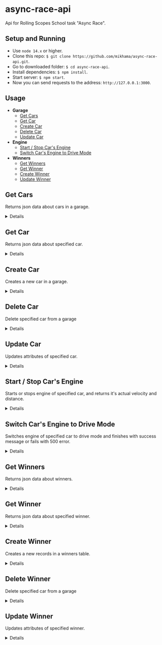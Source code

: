 # async-race-api
Api for Rolling Scopes School task "Async Race".

## Setup and Running

- Use `node 14.x` or higher.
- Clone this repo: `$ git clone https://github.com/mikhama/async-race-api.git`.
- Go to downloaded folder: `$ cd async-race-api`.
- Install dependencies: `$ npm install`.
- Start server: `$ npm start`.
- Now you can send requests to the address: `http://127.0.0.1:3000`.

## Usage

- **Garage**
    - [Get Cars](https://github.com/mikhama/async-race-api#get-cars)
    - [Get Car](https://github.com/mikhama/async-race-api#get-car)
    - [Create Car](https://github.com/mikhama/async-race-api#create-car)
    - [Delete Car](https://github.com/mikhama/async-race-api#delete-car)
    - [Update Car](https://github.com/mikhama/async-race-api#update-car)
- **Engine**
    - [Start / Stop Car's Engine](https://github.com/mikhama/async-race-api#start--stop-cars-engine)
    - [Switch Car's Engine to Drive Mode](https://github.com/mikhama/async-race-api#switch-cars-engine-to-drive-mode)
- **Winners**
    - [Get Winners](https://github.com/mikhama/async-race-api#get-winners)
    - [Get Winner](https://github.com/mikhama/async-race-api#get-winner)
    - [Create Winner](https://github.com/mikhama/async-race-api#create-winner)
    - [Update Winner](https://github.com/mikhama/async-race-api#update-winner)

**Get Cars**
----
Returns json data about cars in a garage.

<details>

* **URL**

    /garage

* **Method:**

    `GET`

* **Headers:**

    None

*  **URL Params**

    None

* **Query Params**

    **Optional:**
 
    `_page=[integer]`
  
    `_limit=[integer]`

    If `_limit` param is passed api returns a header `X-Total-Count` that countains total number of records.

* **Data Params**

    None

* **Success Response:**

  * **Code:** 200 OK <br />
    **Content:** 
    ```json
      [
        {
          "name": "Tesla",
          "color": "#e6e6fa",
          "id": 1
        }
      ]
    ```
    **Headers:**
    ```
      "X-Total-Count": "4"
    ```
 
* **Error Response:**

    None

* **Notes:**

    None

</details>

**Get Car**
----
Returns json data about specified car.

<details>

* **URL**

    /garage/:id

* **Method:**

    `GET`

* **Headers:**

    None

*  **URL Params**

    **Required:**
 
    `id=[integer]`

* **Query Params**

    None

* **Data Params**

    None

* **Success Response:**

  * **Code:** 200 OK <br />
    **Content:** 
    ```json
      {
        "name": "Tesla",
        "color": "#e6e6fa",
        "id": 1
      }
    ```
 
* **Error Response:**

  * **Code:** 404 NOT FOUND <br />
    **Content:** 
    ```json
      {}
    ```

* **Notes:**

    None

</details>

**Create Car**
----
Creates a new car in a garage.

<details>

* **URL**

    /garage

* **Method:**

    `POST`

* **Headers:**

    `'Content-Type': 'application/json'`

*  **URL Params**

    None

* **Query Params**

    None

* **Data Params**

    ```typescript
      {
        name: string,
        color: string
      }
    ```

* **Success Response:**

  * **Code:** 201 CREATED <br />
    **Content:** 
    ```json
      {
          "name": "New Red Car",
          "color": "#ff0000",
          "id": 10
      }
    ```
 
* **Error Response:**

    None

* **Notes:**

    None

</details>


**Delete Car**
----
Delete specified car from a garage

<details>

* **URL**

    /garage/:id

* **Method:**

    `DELETE`

* **Headers:**

    None

*  **URL Params**

    **Required:**
 
    `id=[integer]`

* **Query Params**

    None

* **Data Params**

    None

* **Success Response:**

  * **Code:** 200 OK <br />
    **Content:** 
    ```json
      {}
    ```
 
* **Error Response:**

  * **Code:** 404 NOT FOUND <br />
    **Content:** 
    ```json
      {}
    ```

* **Notes:**

    None

</details>

**Update Car**
----
Updates attributes of specified car.

<details>

* **URL**

    /garage/:id

* **Method:**

    `PUT`

* **Headers:**

    `'Content-Type': 'application/json'`

*  **URL Params**

    **Required:**

    `id=[integer]`

* **Query Params**

    None

* **Data Params**

    ```typescript
      {
        name: string,
        color: string
      }
    ```

* **Success Response:**

  * **Code:** 200 OK <br />
    **Content:** 
    ```json
      {
          "name": "Car with new name",
          "color": "#ff00ff",
          "id": 2
      }
    ```
 
* **Error Response:**

  * **Code:** 404 NOT FOUND <br />
    **Content:** 
    ```json
      {}
    ```

* **Notes:**

    None

</details>

**Start / Stop Car's Engine**
----
Starts or stops engine of specified car, and returns it's actual velocity and distance.

<details>

* **URL**

    /engine

* **Method:**

    `GET`

* **Headers:**

    None

*  **URL Params**

    None

* **Query Params**

    **Required:**
 
    `id=[integer]`
  
    `status=['started'|'stopped']`

* **Data Params**

    None

* **Success Response:**

  * **Code:** 200 OK <br />
    **Content:** 
    ```json
      {
        "velocity": 64,
        "distance": 500000
      }
    ```
 
* **Error Response:**

  * **Code:** 400 BAD REQUEST <br />
      **Content:** 

      Wrong parameters: "id" should be any positive number, "status" should be "started", "stopped" or "drive"

  OR

  * **Code:** 404 NOT FOUND <br />
      **Content:** 

      Car with such id was not found in the garage.

* **Notes:**

    None

</details>

**Switch Car's Engine to Drive Mode**
----
Switches engine of specified car to drive mode and finishes with success message or fails with 500 error.

<details>

* **URL**

    /engine

* **Method:**

    `GET`

* **Headers:**

    None

*  **URL Params**

    None

* **Query Params**

    **Required:**
 
    `id=[integer]`
  
    `status=['drive']`

* **Data Params**

    None

* **Success Response:**

  * **Code:** 200 OK <br />
    **Content:** 
    ```json
      {
        "success": true
      }
    ```
 
* **Error Response:**

  * **Code:** 400 BAD REQUEST <br />
      **Content:** 

      Wrong parameters: "id" should be any positive number, "status" should be "started", "stopped" or "drive"

  OR
  
  * **Code:** 404 NOT FOUND <br />
      **Content:** 

      Engine parameters for car with such id was not found in the garage. Have you tried to set engine status to "started" before?

  OR

  * **Code:** 429 TOO MANY REQUESTS <br />
      **Content:** 

      Drive already in progress. You can't run drive for the same car twice while it's not stopped.

  OR

  * **Code:** 500 INTERNAL SERVER ERROR <br />
      **Content:** 

      Car has been stopped suddenly. It's engine was broken down.

* **Notes:**

    - Before using this request you need to switch engine status to the 'started' status first.
    - Time when response will finish can be calculated using response from making engine 'started'.
    - Engine may fall randomly and at random time at the whole distance.

</details>

**Get Winners**
----
Returns json data about winners.

<details>

* **URL**

    /winners

* **Method:**

    `GET`

* **Headers:**

    None

*  **URL Params**

    None

* **Query Params**

    **Optional:**
 
    `_page=[integer]`
  
    `_limit=[integer]`

    `_sort=['id'|'wins'|'time']`

    `_order=['ASC'|'DESC']`

    If `_limit` param is passed api returns a header `X-Total-Count` that countains total number of records.

* **Data Params**

    None

* **Success Response:**

  * **Code:** 200 OK <br />
    **Content:** 
    ```json
      [
        {
          "id": 16,
          "wins": 1,
          "time": 2.92
        }
      ]
    ```
    **Headers:**
    ```
      "X-Total-Count": "4"
    ```
 
* **Error Response:**

    None

* **Notes:**

    None

</details>

**Get Winner**
----
Returns json data about specified winner.

<details>

* **URL**

    /winners/:id

* **Method:**

    `GET`

* **Headers:**

    None

*  **URL Params**

    **Required:**
 
    `id=[integer]`

* **Query Params**

    None

* **Data Params**

    None

* **Success Response:**

  * **Code:** 200 OK <br />
    **Content:** 
    ```json
      {
          "id": 1,
          "wins": 1,
          "time": 10
      }
    ```
 
* **Error Response:**

  * **Code:** 404 NOT FOUND <br />
    **Content:** 
    ```json
      {}
    ```

* **Notes:**

    None

</details>

**Create Winner**
----
Creates a new records in a winners table.

<details>

* **URL**

    /winners

* **Method:**

    `POST`

* **Headers:**

    `'Content-Type': 'application/json'`

*  **URL Params**

    None

* **Query Params**

    None

* **Data Params**

    ```typescript
      {
        id: number,
        wins: number,
        time: number
      }
    ```

* **Success Response:**

  * **Code:** 201 CREATED <br />
    **Content:** 
    ```json
      {
        "id": 109,
        "wins": 1,
        "time": 10
      }
    ```
 
* **Error Response:**

  * **Code:** 500 INTERNAL SERVER ERROR <br />
      **Content:** 

      Error: Insert failed, duplicate id

* **Notes:**

    None

</details>

**Delete Winner**
----
Delete specified car from a garage

<details>

* **URL**

    /winners/:id

* **Method:**

    `DELETE`

* **Headers:**

    None

*  **URL Params**

    **Required:**
 
    `id=[integer]`

* **Query Params**

    None

* **Data Params**

    None

* **Success Response:**

  * **Code:** 200 OK <br />
    **Content:** 
    ```json
      {}
    ```
 
* **Error Response:**

  * **Code:** 404 NOT FOUND <br />
    **Content:** 
    ```json
      {}
    ```

* **Notes:**

    None

</details>

**Update Winner**
----
Updates attributes of specified winner.

<details>

* **URL**

    /winners/:id

* **Method:**

    `PUT`

* **Headers:**

    `'Content-Type': 'application/json'`

*  **URL Params**

    **Required:**

    `id=[integer]`

* **Query Params**

    None

* **Data Params**

    ```typescript
      {
        wins: number,
        time: number
      }
    ```

* **Success Response:**

  * **Code:** 200 OK <br />
    **Content:** 
    ```json
      {
        "wins": 2,
        "time": 11,
        "id": 16
      }
    ```
 
* **Error Response:**

  * **Code:** 404 NOT FOUND <br />
    **Content:** 
    ```json
      {}
    ```

* **Notes:**

    None

</details>
